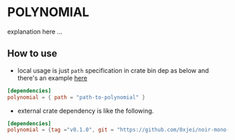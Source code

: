 # POLYNOMIAL

explanation here ...

## How to use

- local usage is just `path` specification in crate bin dep as below and there's an example [here](https://github.com/0xjei/noir-mono-tester/tree/main/crates/pvss/pk_pvw) 
```toml
[dependencies]
polynomial = { path = "path-to-polynomial" }
```
- external crate dependency is like the following.
```toml
[dependencies]
polynomial = {tag ="v0.1.0", git = "https://github.com/0xjei/noir-mono-tester", directory = "crates/polynomial"}
```

